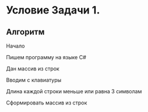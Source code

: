 # Условие Задачи 1.

## Алгоритм
Начало

Пишем программу на языке С#

Дан массив из строк

Вводим с клавиатуры

Длина каждой строки меньше или равна 3 символам

Сформировать массив из строк

